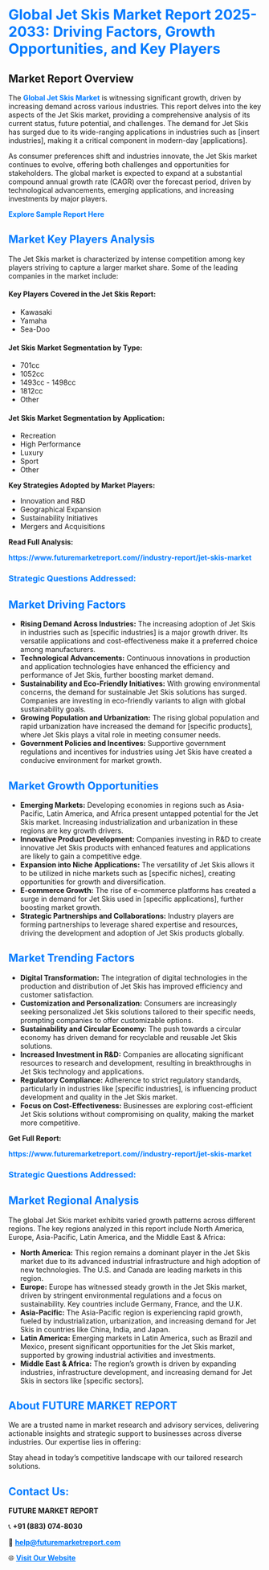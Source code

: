 <h1 style="color: #007BFF;">Global Jet Skis Market Report 2025-2033: Driving Factors, Growth Opportunities, and Key Players</h1>

<section id="overview">
<h2>Market Report Overview</h2>
<p>The <a href="https://www.futuremarketreport.com//industry-report/jet-skis-market" style="color: #007BFF; text-decoration: none;"><strong>Global Jet Skis Market</strong></a> is witnessing significant growth, driven by increasing demand across various industries. This report delves into the key aspects of the Jet Skis market, providing a comprehensive analysis of its current status, future potential, and challenges. The demand for Jet Skis has surged due to its wide-ranging applications in industries such as [insert industries], making it a critical component in modern-day [applications].</p>
<p>As consumer preferences shift and industries innovate, the Jet Skis market continues to evolve, offering both challenges and opportunities for stakeholders. The global market is expected to expand at a substantial compound annual growth rate (CAGR) over the forecast period, driven by technological advancements, emerging applications, and increasing investments by major players.</p>
</section>

<section id="overview">
<p><a href="https://www.futuremarketreport.com//request-sample/reportId=52707" style="color: #007BFF; text-decoration: none;"><strong>Explore Sample Report Here</strong></a></p>
</section>

<section id="key-players">
<h2 style="color: #007BFF;">Market Key Players Analysis</h2>
<p>The Jet Skis market is characterized by intense competition among key players striving to capture a larger market share. Some of the leading companies in the market include:</p>
<h4>Key Players Covered in the Jet Skis Report:</h4>
<ul><li>Kawasaki</li><li>Yamaha</li><li>Sea-Doo</li></ul>
<h4>Jet Skis Market Segmentation by Type:</h4>
<ul><li>701cc</li><li>1052cc</li><li>1493cc - 1498cc</li><li>1812cc</li><li>Other</li></ul>

<h4>Jet Skis Market Segmentation by Application:</h4>
<ul><li>Recreation</li><li>High Performance</li><li>Luxury</li><li>Sport</li><li>Other</li></ul>
<p><strong>Key Strategies Adopted by Market Players:</strong></p>
<ul>
<li>Innovation and R&D</li>
<li>Geographical Expansion</li>
<li>Sustainability Initiatives</li>
<li>Mergers and Acquisitions</li>
</ul>
</section>

<section>
<p><strong>Read Full Analysis: </strong></p><a href="https://www.futuremarketreport.com//industry-report/jet-skis-market" style="color: #007BFF; text-decoration: none;"><strong>https://www.futuremarketreport.com//industry-report/jet-skis-market</strong></a>
<h3 style="color: #007BFF;">Strategic Questions Addressed:</h3>
</section>

<section id="driving-factors">
<h2 style="color: #007BFF;">Market Driving Factors</h2>
<ul>
<li><strong>Rising Demand Across Industries:</strong> The increasing adoption of Jet Skis in industries such as [specific industries] is a major growth driver. Its versatile applications and cost-effectiveness make it a preferred choice among manufacturers.</li>
<li><strong>Technological Advancements:</strong> Continuous innovations in production and application technologies have enhanced the efficiency and performance of Jet Skis, further boosting market demand.</li>
<li><strong>Sustainability and Eco-Friendly Initiatives:</strong> With growing environmental concerns, the demand for sustainable Jet Skis solutions has surged. Companies are investing in eco-friendly variants to align with global sustainability goals.</li>
<li><strong>Growing Population and Urbanization:</strong> The rising global population and rapid urbanization have increased the demand for [specific products], where Jet Skis plays a vital role in meeting consumer needs.</li>
<li><strong>Government Policies and Incentives:</strong> Supportive government regulations and incentives for industries using Jet Skis have created a conducive environment for market growth.</li>
</ul>
</section>

<section id="growth-opportunities">
<h2 style="color: #007BFF;">Market Growth Opportunities</h2>
<ul>
<li><strong>Emerging Markets:</strong> Developing economies in regions such as Asia-Pacific, Latin America, and Africa present untapped potential for the Jet Skis market. Increasing industrialization and urbanization in these regions are key growth drivers.</li>
<li><strong>Innovative Product Development:</strong> Companies investing in R&D to create innovative Jet Skis products with enhanced features and applications are likely to gain a competitive edge.</li>
<li><strong>Expansion into Niche Applications:</strong> The versatility of Jet Skis allows it to be utilized in niche markets such as [specific niches], creating opportunities for growth and diversification.</li>
<li><strong>E-commerce Growth:</strong> The rise of e-commerce platforms has created a surge in demand for Jet Skis used in [specific applications], further boosting market growth.</li>
<li><strong>Strategic Partnerships and Collaborations:</strong> Industry players are forming partnerships to leverage shared expertise and resources, driving the development and adoption of Jet Skis products globally.</li>
</ul>
</section>

<section id="trending-factors">
<h2 style="color: #007BFF;">Market Trending Factors</h2>
<ul>
<li><strong>Digital Transformation:</strong> The integration of digital technologies in the production and distribution of Jet Skis has improved efficiency and customer satisfaction.</li>
<li><strong>Customization and Personalization:</strong> Consumers are increasingly seeking personalized Jet Skis solutions tailored to their specific needs, prompting companies to offer customizable options.</li>
<li><strong>Sustainability and Circular Economy:</strong> The push towards a circular economy has driven demand for recyclable and reusable Jet Skis solutions.</li>
<li><strong>Increased Investment in R&D:</strong> Companies are allocating significant resources to research and development, resulting in breakthroughs in Jet Skis technology and applications.</li>
<li><strong>Regulatory Compliance:</strong> Adherence to strict regulatory standards, particularly in industries like [specific industries], is influencing product development and quality in the Jet Skis market.</li>
<li><strong>Focus on Cost-Effectiveness:</strong> Businesses are exploring cost-efficient Jet Skis solutions without compromising on quality, making the market more competitive.</li>
</ul>
</section>

<section>
<p><strong>Get Full Report: </strong></p><a href="https://www.futuremarketreport.com//industry-report/jet-skis-market" style="color: #007BFF; text-decoration: none;"><strong>https://www.futuremarketreport.com//industry-report/jet-skis-market</strong></a>
<h3 style="color: #007BFF;">Strategic Questions Addressed:</h3>
</section>


<section id="regional-analysis">
<h2 style="color: #007BFF;">Market Regional Analysis</h2>
<p>The global Jet Skis market exhibits varied growth patterns across different regions. The key regions analyzed in this report include North America, Europe, Asia-Pacific, Latin America, and the Middle East & Africa:</p>
<ul>
<li><strong>North America:</strong> This region remains a dominant player in the Jet Skis market due to its advanced industrial infrastructure and high adoption of new technologies. The U.S. and Canada are leading markets in this region.</li>
<li><strong>Europe:</strong> Europe has witnessed steady growth in the Jet Skis market, driven by stringent environmental regulations and a focus on sustainability. Key countries include Germany, France, and the U.K.</li>
<li><strong>Asia-Pacific:</strong> The Asia-Pacific region is experiencing rapid growth, fueled by industrialization, urbanization, and increasing demand for Jet Skis in countries like China, India, and Japan.</li>
<li><strong>Latin America:</strong> Emerging markets in Latin America, such as Brazil and Mexico, present significant opportunities for the Jet Skis market, supported by growing industrial activities and investments.</li>
<li><strong>Middle East & Africa:</strong> The region’s growth is driven by expanding industries, infrastructure development, and increasing demand for Jet Skis in sectors like [specific sectors].</li>
</ul>
</section>

<footer>
<h2 style="color: #007BFF;">About FUTURE MARKET REPORT</h2>
<p>We are a trusted name in market research and advisory services, delivering actionable insights and strategic support to businesses across diverse industries. Our expertise lies in offering:</p>

<p>Stay ahead in today’s competitive landscape with our tailored research solutions.</p>

<h2 style="color: #007BFF;">Contact Us:</h2>
<p><strong>FUTURE MARKET REPORT</strong></p>
<p>📞 <strong>+91 (883) 074-8030</strong></p>
<p>📧 <strong><a href="mailto:help@futuremarketreport.com" style="color: #007BFF;">help@futuremarketreport.com</a></strong></p>
<p>🌐 <strong><a href="https://www.futuremarketreport.com/" style="color: #007BFF;">Visit Our Website</a></strong></p>
</footer>